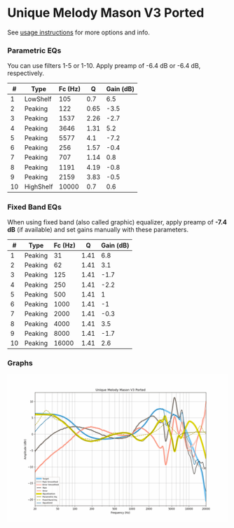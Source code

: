 # Unique Melody Mason V3 Ported
See [usage instructions](https://github.com/jaakkopasanen/AutoEq#usage) for more options and info.

### Parametric EQs
You can use filters 1-5 or 1-10. Apply preamp of -6.4 dB or -6.4 dB, respectively.

|   # | Type      |   Fc (Hz) |    Q |   Gain (dB) |
|-----|-----------|-----------|------|-------------|
|   1 | LowShelf  |       105 | 0.7  |         6.5 |
|   2 | Peaking   |       122 | 0.65 |        -3.5 |
|   3 | Peaking   |      1537 | 2.26 |        -2.7 |
|   4 | Peaking   |      3646 | 1.31 |         5.2 |
|   5 | Peaking   |      5577 | 4.1  |        -7.2 |
|   6 | Peaking   |       256 | 1.57 |        -0.4 |
|   7 | Peaking   |       707 | 1.14 |         0.8 |
|   8 | Peaking   |      1191 | 4.19 |        -0.8 |
|   9 | Peaking   |      2159 | 3.83 |        -0.5 |
|  10 | HighShelf |     10000 | 0.7  |         0.6 |

### Fixed Band EQs
When using fixed band (also called graphic) equalizer, apply preamp of **-7.4 dB** (if available) and set gains manually with these parameters.

|   # | Type    |   Fc (Hz) |    Q |   Gain (dB) |
|-----|---------|-----------|------|-------------|
|   1 | Peaking |        31 | 1.41 |         6.8 |
|   2 | Peaking |        62 | 1.41 |         3.1 |
|   3 | Peaking |       125 | 1.41 |        -1.7 |
|   4 | Peaking |       250 | 1.41 |        -2.2 |
|   5 | Peaking |       500 | 1.41 |         1   |
|   6 | Peaking |      1000 | 1.41 |        -1   |
|   7 | Peaking |      2000 | 1.41 |        -0.3 |
|   8 | Peaking |      4000 | 1.41 |         3.5 |
|   9 | Peaking |      8000 | 1.41 |        -1.7 |
|  10 | Peaking |     16000 | 1.41 |         2.6 |

### Graphs
![](./Unique%20Melody%20Mason%20V3%20Ported.png)
